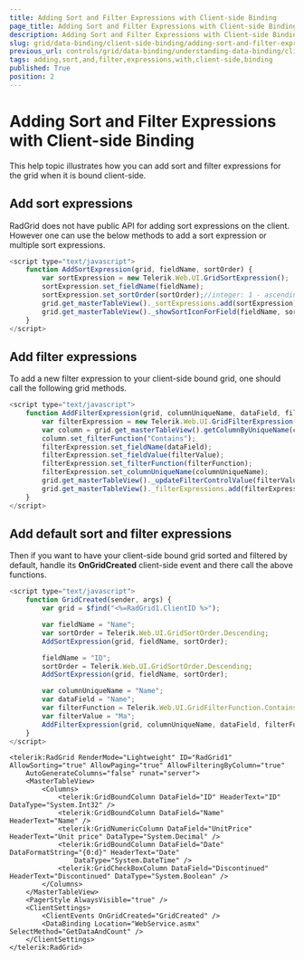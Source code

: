 ```yaml
---
title: Adding Sort and Filter Expressions with Client-side Binding
page_title: Adding Sort and Filter Expressions with Client-side Binding | RadGrid for ASP.NET AJAX Documentation
description: Adding Sort and Filter Expressions with Client-side Binding
slug: grid/data-binding/client-side-binding/adding-sort-and-filter-expressions-with-client-side-binding
previous_url: controls/grid/data-binding/understanding-data-binding/client-side-binding/adding-sort-and-filter-expressions-with-client-side-binding
tags: adding,sort,and,filter,expressions,with,client-side,binding
published: True
position: 2
---
```


# Adding Sort and Filter Expressions with Client-side Binding



This help topic illustrates how you can add sort and filter expressions for the grid when it is bound client-side.

## Add sort expressions

RadGrid does not have public API for adding sort expressions on the client. However one can use the below methods to add a sort expression or multiple sort expressions.

````JavaScript
<script type="text/javascript">
    function AddSortExpression(grid, fieldName, sortOrder) {
        var sortExpression = new Telerik.Web.UI.GridSortExpression();
        sortExpression.set_fieldName(fieldName);
        sortExpression.set_sortOrder(sortOrder);//integer: 1 - ascending, 2 - descending
        grid.get_masterTableView()._sortExpressions.add(sortExpression);
        grid.get_masterTableView()._showSortIconForField(fieldName, sortOrder);
    }
</script>
````



## Add filter expressions

To add a new filter expression to your client-side bound grid, one should call the following grid methods.

````JavaScript
<script type="text/javascript">
    function AddFilterExpression(grid, columnUniqueName, dataField, filterFunction, filterValue) {
        var filterExpression = new Telerik.Web.UI.GridFilterExpression();
        var column = grid.get_masterTableView().getColumnByUniqueName(columnUniqueName);
        column.set_filterFunction("Contains");
        filterExpression.set_fieldName(dataField);
        filterExpression.set_fieldValue(filterValue);
        filterExpression.set_filterFunction(filterFunction);
        filterExpression.set_columnUniqueName(columnUniqueName);
        grid.get_masterTableView()._updateFilterControlValue(filterValue, columnUniqueName, filterFunction);
        grid.get_masterTableView()._filterExpressions.add(filterExpression);
    }
</script>
````



## Add default sort and filter expressions

Then if you want to have your client-side bound grid sorted and filtered by default, handle its **OnGridCreated** client-side event and there call the above functions.

````JavaScript
<script type="text/javascript">
    function GridCreated(sender, args) {
        var grid = $find("<%=RadGrid1.ClientID %>");

        var fieldName = "Name";
        var sortOrder = Telerik.Web.UI.GridSortOrder.Descending;
        AddSortExpression(grid, fieldName, sortOrder);

        fieldName = "ID";
        sortOrder = Telerik.Web.UI.GridSortOrder.Descending;
        AddSortExpression(grid, fieldName, sortOrder);

        var columnUniqueName = "Name";
        var dataField = "Name";
        var filterFunction = Telerik.Web.UI.GridFilterFunction.Contains;
        var filterValue = "Ma";
        AddFilterExpression(grid, columnUniqueName, dataField, filterFunction, filterValue);
    }
</script>
````



````ASP.NET
<telerik:RadGrid RenderMode="Lightweight" ID="RadGrid1" AllowSorting="true" AllowPaging="true" AllowFilteringByColumn="true"
    AutoGenerateColumns="false" runat="server">
    <MasterTableView>
        <Columns>
            <telerik:GridBoundColumn DataField="ID" HeaderText="ID" DataType="System.Int32" />
            <telerik:GridBoundColumn DataField="Name" HeaderText="Name" />
            <telerik:GridNumericColumn DataField="UnitPrice" HeaderText="Unit price" DataType="System.Decimal" />
            <telerik:GridBoundColumn DataField="Date" DataFormatString="{0:d}" HeaderText="Date"
                DataType="System.DateTime" />
            <telerik:GridCheckBoxColumn DataField="Discontinued" HeaderText="Discontinued" DataType="System.Boolean" />
        </Columns>
    </MasterTableView>
    <PagerStyle AlwaysVisible="true" />
    <ClientSettings>
        <ClientEvents OnGridCreated="GridCreated" />
        <DataBinding Location="WebService.asmx" SelectMethod="GetDataAndCount" />
    </ClientSettings>
</telerik:RadGrid>
````


